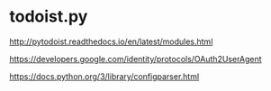 # todoist.py
http://pytodoist.readthedocs.io/en/latest/modules.html

https://developers.google.com/identity/protocols/OAuth2UserAgent

https://docs.python.org/3/library/configparser.html
